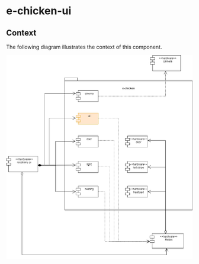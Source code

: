# e-chicken-ui

## Context

The following diagram illustrates the context of this component.

![](readme/e-chicken.drawio.png)